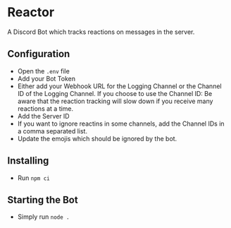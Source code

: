 # Reactor
A Discord Bot which tracks reactions on messages in the server.

## Configuration
* Open the `.env` file
* Add your Bot Token
* Either add your Webhook URL for the Logging Channel or the Channel ID of the Logging Channel.
If you choose to use the Channel ID: Be aware that the reaction tracking will slow down if you receive many reactions at a time.
* Add the Server ID
* If you want to ignore reactins in some channels, add the Channel IDs in a comma separated list.
* Update the emojis which should be ignored by the bot.

## Installing
* Run `npm ci`

## Starting the Bot
* Simply run `node .`